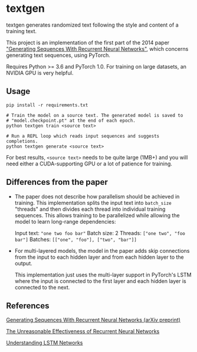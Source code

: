 # textgen

textgen generates randomized text following the style and content of a training
text.

This project is an implementation of the first part of the 2014 paper ["Generating Sequences With Recurrent Neural Networks"](https://arxiv.org/abs/1308.0850), which concerns
generating text sequences, using PyTorch.

Requires Python >= 3.6 and PyTorch 1.0. For training on large datasets, an
NVIDIA GPU is very helpful.

## Usage

```
pip install -r requirements.txt

# Train the model on a source text. The generated model is saved to
# "model.checkpoint.pt" at the end of each epoch.
python textgen train <source text>

# Run a REPL loop which reads input sequences and suggests completions.
python textgen generate <source text>
```

For best results, `<source text>` needs to be quite large (1MB+) and you will
need either a CUDA-supporting GPU or a lot of patience for training.

## Differences from the paper

- The paper does not describe how parallelism should be achieved in training.
  This implementation splits the input text into ``batch_size`` "threads"
  and then divides each thread into individual training sequences.
  This allows training to be parallelized while allowing the model to learn
  long-range dependencies:

  Input text: `"one two foo bar"`
  Batch size: 2
  Threads: `["one two", "foo bar"]`
  Batches: `[["one", "foo"], ["two", "bar"]]`

- For multi-layered models, the model in the paper adds skip connections from
  the input to each hidden layer and from each hidden layer to the output.

  This implementation just uses the multi-layer support in PyTorch's LSTM where
  the input is connected to the first layer and each hidden layer is connected
  to the next.

## References

[Generating Sequences With Recurrent Neural Networks (arXiv preprint)](https://arxiv.org/abs/1308.0850)

[The Unreasonable Effectiveness of Recurrent Neural
Networks](https://karpathy.github.io/2015/05/21/rnn-effectiveness/)

[Understanding LSTM Networks](https://colah.github.io/posts/2015-08-Understanding-LSTMs/)
